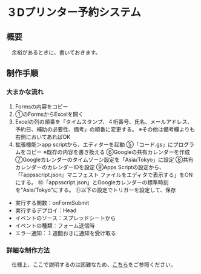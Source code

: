 # ３Dプリンター予約システム

## 概要
　余裕があるときに、書いておきます。

## 制作手順
### 大まかな流れ
1. Formsの内容をコピー
 2. ①のFormsからExcelを開く
 3. Excelの列の順番を「タイムスタンプ、４桁番号、氏名、メールアドレス、予約日、補助の必要性、備考」の順番に変更する。
※その他は備考欄よりも右側においてあればOK
 5. 拡張機能＞app scriptから、エディターを起動
 ⑤「コード.gs」にプログラムをコピー
  ※既存の内容を書き換える
 ⑥Googleの共有カレンダーを作成
 ⑦Googleカレンダーのタイムゾーン設定を「Asia/Tokyo」に設定
 ⑧共有カレンダーのカレンダーIDを設定
 ⑨Apps Scriptの設定から、「『appsscript.json』マニフェスト ファイルをエディタで表示する」をONにする。
 ⑩「appsscript.json」とGoogleカレンダーの標準時刻を”Asia/Tokyo”にする。
 ⑪以下の設定でトリガーを設定して、保存
  - 実行する関数：onFormSubmit
  - 実行するデプロイ：Head
  - イベントのソース：スプレッドシートから
  - イベントの種類：フォーム送信時
  - エラー通知：１週間おきに通知を受け取る

### 詳細な制作方法
　仕様上、ここで説明するのは困難なため、[こちら](https://docs.google.com/presentation/d/1Z6X8r1lDuS5SBVQIaswEVqARF-M6jq_h/edit?usp=sharing&ouid=106480420577465092683&rtpof=true&sd=true)をご参照ください。
